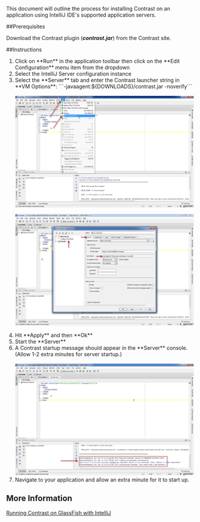 <!--
title: "Running Contrast on an IntelliJ Application"
description: "Overview of the process for installation of Contrast on an application using IntelliJ"
tags: "java agent installation IntelliJ IDE"
-->


This document will outline the process for installing Contrast on an application using IntelliJ IDE's supported application servers.

##Prerequisites

Download the Contrast plugin (***contrast.jar***) from the Contrast site.

##Instructions
<ol>
<li> Click on **Run** in the application toolbar then click on the **Edit Configuration** menu item from the dropdown</li>
<li> Select the IntelliJ Server configuration instance</li>
<li> Select the **Server** tab and enter the Contrast launcher string in **VM Options**: ```-javaagent:${DOWNLOADS}/contrast.jar -noverify``` 
</li>

<br>
<a href="assets/images/KB2-f04_1.png" rel="lightbox" title="Edit Configuration"><img class="thumbnail" src="assets/images/KB2-f04_1.png"/></a>

<a href="assets/images/KB2-f04_2.png" rel="lightbox" title="VM Options"><img class="thumbnail" src="assets/images/KB2-f04_2.png"/></a>

<li> Hit **Apply** and then **Ok** </li>
<li> Start the **Server** </li>
<li> A Contrast startup message should appear in the **Server** console. (Allow 1-2 extra minutes for server startup.) </li>

<br>
<a href="assets/images/KB2-f04_3.png" rel="lightbox" title="Startup Message"><img class="thumbnail" src="assets/images/KB2-f04_3.png"/></a>

<li> Navigate to your application and allow an extra minute for it to start up. </li>
</ol>

## More Information

[Running Contrast on GlassFish with IntelliJ](installation-javainstall.html#glass)
